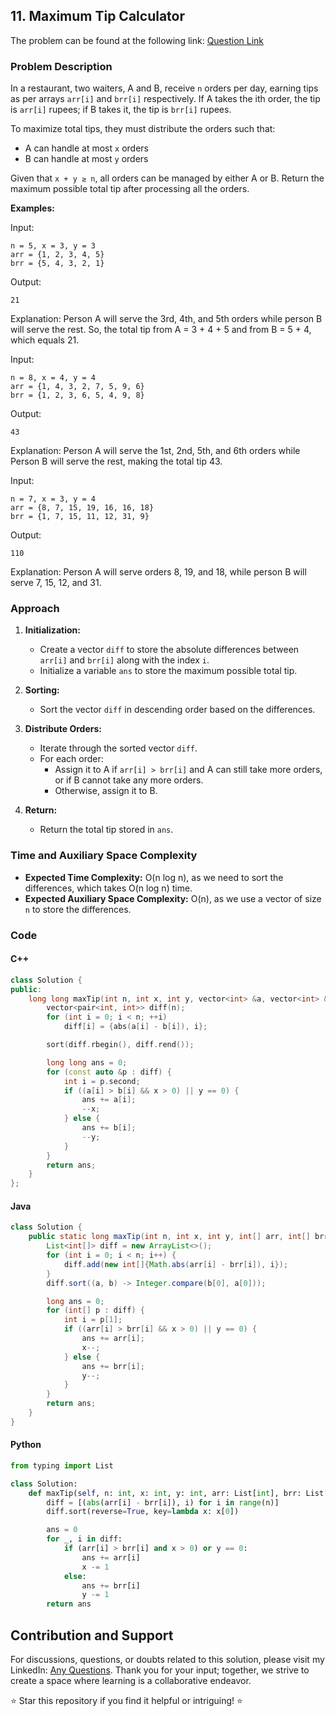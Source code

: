 ## 11. Maximum Tip Calculator

The problem can be found at the following link: [Question Link](https://www.geeksforgeeks.org/problems/maximum-tip-calculator2631/1)

### Problem Description

In a restaurant, two waiters, A and B, receive `n` orders per day, earning tips as per arrays `arr[i]` and `brr[i]` respectively. If A takes the ith order, the tip is `arr[i]` rupees; if B takes it, the tip is `brr[i]` rupees.

To maximize total tips, they must distribute the orders such that:
- A can handle at most `x` orders
- B can handle at most `y` orders

Given that `x + y ≥ n`, all orders can be managed by either A or B. Return the maximum possible total tip after processing all the orders.

**Examples:**

Input:
```
n = 5, x = 3, y = 3
arr = {1, 2, 3, 4, 5}
brr = {5, 4, 3, 2, 1}
```
Output:
```
21
```
Explanation:
Person A will serve the 3rd, 4th, and 5th orders while person B will serve the rest. So, the total tip from A = 3 + 4 + 5 and from B = 5 + 4, which equals 21.

Input:
```
n = 8, x = 4, y = 4
arr = {1, 4, 3, 2, 7, 5, 9, 6}
brr = {1, 2, 3, 6, 5, 4, 9, 8}
```
Output:
```
43
```
Explanation:
Person A will serve the 1st, 2nd, 5th, and 6th orders while Person B will serve the rest, making the total tip 43.

Input:
```
n = 7, x = 3, y = 4
arr = {8, 7, 15, 19, 16, 16, 18}
brr = {1, 7, 15, 11, 12, 31, 9}
```
Output:
```
110
```
Explanation:
Person A will serve orders 8, 19, and 18, while person B will serve 7, 15, 12, and 31.

### Approach

1. **Initialization:**
   - Create a vector `diff` to store the absolute differences between `arr[i]` and `brr[i]` along with the index `i`.
   - Initialize a variable `ans` to store the maximum possible total tip.

2. **Sorting:**
   - Sort the vector `diff` in descending order based on the differences.

3. **Distribute Orders:**
   - Iterate through the sorted vector `diff`.
   - For each order:
     - Assign it to A if `arr[i] > brr[i]` and A can still take more orders, or if B cannot take any more orders.
     - Otherwise, assign it to B.

4. **Return:**
   - Return the total tip stored in `ans`.

### Time and Auxiliary Space Complexity

- **Expected Time Complexity:** O(n log n), as we need to sort the differences, which takes O(n log n) time.
- **Expected Auxiliary Space Complexity:** O(n), as we use a vector of size `n` to store the differences.

### Code

#### C++

```cpp
class Solution {
public:
    long long maxTip(int n, int x, int y, vector<int> &a, vector<int> &b) {
        vector<pair<int, int>> diff(n);
        for (int i = 0; i < n; ++i)
            diff[i] = {abs(a[i] - b[i]), i};

        sort(diff.rbegin(), diff.rend());

        long long ans = 0;
        for (const auto &p : diff) {
            int i = p.second;
            if ((a[i] > b[i] && x > 0) || y == 0) {
                ans += a[i];
                --x;
            } else {
                ans += b[i];
                --y;
            }
        }
        return ans;
    }
};
```

#### Java

```java
class Solution {
    public static long maxTip(int n, int x, int y, int[] arr, int[] brr) {
        List<int[]> diff = new ArrayList<>();
        for (int i = 0; i < n; i++) {
            diff.add(new int[]{Math.abs(arr[i] - brr[i]), i});
        }
        diff.sort((a, b) -> Integer.compare(b[0], a[0]));

        long ans = 0;
        for (int[] p : diff) {
            int i = p[1];
            if ((arr[i] > brr[i] && x > 0) || y == 0) {
                ans += arr[i];
                x--;
            } else {
                ans += brr[i];
                y--;
            }
        }
        return ans;
    }
}
```

#### Python

```python
from typing import List

class Solution:
    def maxTip(self, n: int, x: int, y: int, arr: List[int], brr: List[int]) -> int:
        diff = [(abs(arr[i] - brr[i]), i) for i in range(n)]
        diff.sort(reverse=True, key=lambda x: x[0])

        ans = 0
        for _, i in diff:
            if (arr[i] > brr[i] and x > 0) or y == 0:
                ans += arr[i]
                x -= 1
            else:
                ans += brr[i]
                y -= 1
        return ans
```
## Contribution and Support

For discussions, questions, or doubts related to this solution, please visit my LinkedIn: [Any Questions](https://www.linkedin.com/in/het-patel-8b110525a/). Thank you for your input; together, we strive to create a space where learning is a collaborative endeavor.

⭐ Star this repository if you find it helpful or intriguing! ⭐
